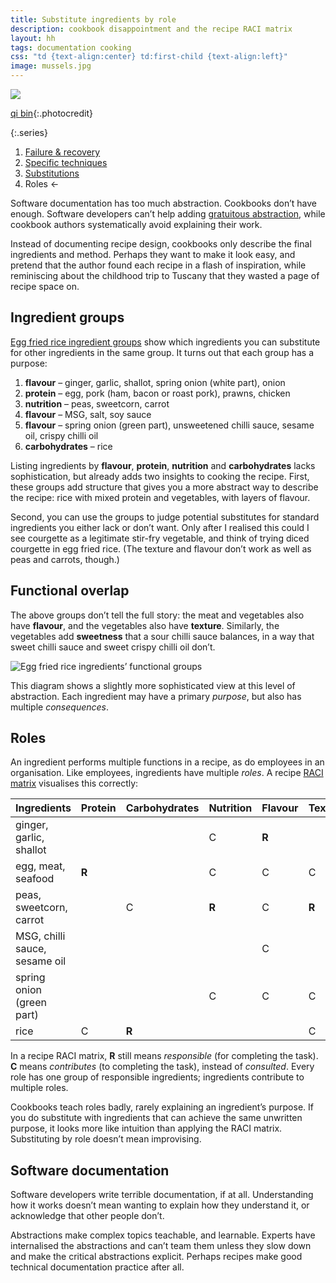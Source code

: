 ```yaml
---
title: Substitute ingredients by role
description: cookbook disappointment and the recipe RACI matrix
layout: hh
tags: documentation cooking
css: "td {text-align:center} td:first-child {text-align:left}"
image: mussels.jpg
---
```


![](ingredients.webp)

[qi bin](https://unsplash.com/photos/IIzny_Qgw-g){:.photocredit}

{:.series}
1. [Failure & recovery](document-failure)
2. [Specific techniques](document-techniques)
3. [Substitutions](document-substitutions)
4. Roles ←

Software documentation has too much abstraction.
Cookbooks don’t have enough.
Software developers can’t help adding 
[gratuitous abstraction](https://en.wikipedia.org/wiki/Fundamental_theorem_of_software_engineering),
while cookbook authors systematically avoid explaining their work.

Instead of documenting recipe design, cookbooks only describe the final ingredients and method.
Perhaps they want to make it look easy,
and pretend that the author found each recipe in a flash of inspiration,
while reminiscing about the childhood trip to Tuscany that they wasted a page of recipe space on.

## Ingredient groups

[Egg fried rice ingredient groups](document-substitutions#substitutions)
show which ingredients you can substitute for other ingredients in the same group.
It turns out that each group has a purpose:

1. **flavour** – ginger, garlic, shallot, spring onion (white part), onion
2. **protein** – egg, pork (ham, bacon or roast pork), prawns, chicken
3. **nutrition** – peas, sweetcorn, carrot
4. **flavour** – MSG, salt, soy sauce
5. **flavour** – spring onion (green part), unsweetened chilli sauce, sesame oil, crispy chilli oil
6. **carbohydrates** – rice

Listing ingredients by **flavour**, **protein**, **nutrition** and **carbohydrates**
lacks sophistication, but already adds two insights to cooking the recipe.
First, these groups add structure that gives you a more abstract way to describe the recipe:
rice with mixed protein and vegetables, with layers of flavour.

Second, you can use the groups to judge potential substitutes for standard ingredients you either lack or don’t want.
Only after I realised this could I see courgette as a legitimate stir-fry vegetable,
and think of trying diced courgette in egg fried rice.
(The texture and flavour don’t work as well as peas and carrots, though.)

## Functional overlap

The above groups don’t tell the full story: the meat and vegetables also have **flavour**,
and the vegetables also have **texture**.
Similarly, the vegetables add **sweetness** that a sour chilli sauce balances,
in a way that sweet chilli sauce and sweet crispy chilli oil don’t.

![Egg fried rice ingredients’ functional groups](ingredient-groups.svg)

This diagram shows a slightly more sophisticated view at this level of abstraction.
Each ingredient may have a primary _purpose_, but also has multiple _consequences_.

## Roles

An ingredient performs multiple functions in a recipe, as do employees in an organisation.
Like employees, ingredients have multiple _roles_.
A recipe [RACI matrix](https://en.wikipedia.org/wiki/Responsibility_assignment_matrix)
visualises this correctly:

| Ingredients | Protein | Carbohydrates | Nutrition | Flavour | Texture |
| ----------- | ------- | ------------- | --------- | ------- | ------- |
| ginger, garlic, shallot |  |  | C | **R** |  |
| egg, meat, seafood | **R** |  | C | C | C |
| peas, sweetcorn, carrot |  | C | **R** | C | **R** |
| MSG, chilli sauce, sesame oil |  |  |  | C |  |
| spring onion (green part) |  |  | C | C | C |
| rice | C | **R** |  |  | C |

In a recipe RACI matrix, **R** still means _responsible_ (for completing the task).
**C** means _contributes_ (to completing the task), instead of _consulted_.
Every role has one group of responsible ingredients; ingredients contribute to multiple roles.

Cookbooks teach roles badly, rarely explaining an ingredient’s purpose.
If you do substitute with ingredients that can achieve the same unwritten purpose,
it looks more like intuition than applying the RACI matrix.
Substituting by role doesn’t mean improvising.

## Software documentation

Software developers write terrible documentation, if at all.
Understanding how it works doesn’t mean wanting to explain how they understand it, or acknowledge that other people don’t.

Abstractions make complex topics teachable, and learnable.
Experts have internalised the abstractions and can’t team them unless they slow down and make the critical abstractions explicit.
Perhaps recipes make good technical documentation practice after all.
